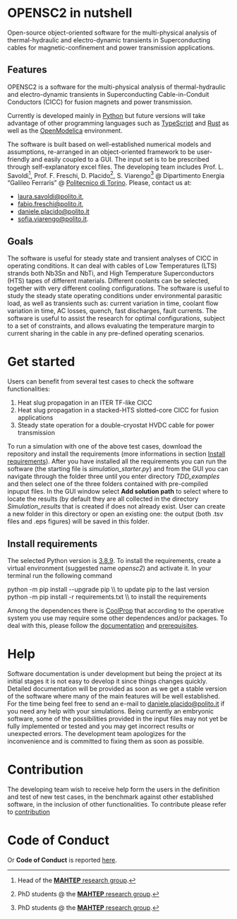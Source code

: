 # OPENSC2 in nutshell

Open-source object-oriented software for the multi-physical analysis of thermal-hydraulic and electro-dynamic transients in Superconducting cables for magnetic-confinement and power transmission applications. 

## Features

OPENSC2 is a software for the multi-physical analysis of thermal-hydraulic and electro-dynamic transients in Superconducting Cable-in-Conduit Conductors (CICC) for fusion magnets and power transmission.

Currently is developed mainly in [Python](https://www.python.org/) but future versions will take advantage of other programming languages such as [TypeScript](https://www.typescriptlang.org/) and [Rust](https://www.rust-lang.org/) as well as the [OpenModelica](https://www.openmodelica.org/) environment. 

The software is built based on well-established numerical models and assumptions, re-arranged in an object-oriented framework to be user-friendly and easily coupled to a GUI. The input set is to be prescribed through self-explanatory excel files.
The developing team includes Prof. L. Savoldi[^1], Prof. F. Freschi, D. Placido[^2], S. Viarengo[^2]  @ Dipartimento Energia “Galileo Ferraris” @ [Politecnico di Torino](https://www.polito.it/). Please, contact us at:
* laura.savoldi@polito.it,
* fabio.freschi@polito.it, 
* daniele.placido@polito.it 
* sofia.viarengo@polito.it.

[^1]: Head of the [**MAHTEP** research group](http://www.mahtep.polito.it/research_topics).
[^2]: PhD students @ the [**MAHTEP** research group](http://www.mahtep.polito.it/research_topics).
## Goals

The software is useful for steady state and transient analyses of CICC in operating conditions. It can deal with cables of Low Temperatures (LTS) strands both Nb3Sn and NbTi, and High Temperature Superconductors (HTS) tapes of different materials. Different coolants can be selected, together with very different cooling configurations. The software is useful to study the steady state operating conditions under environmental parasitic load, as well as transients such as: current variation in time, coolant flow variation in time, AC losses, quench, fast discharges, fault currents. The software is useful to assist the research for optimal configurations, subject to a set of constraints, and allows evaluating the temperature margin to current sharing in the cable in any pre-defined operating scenarios.

# Get started

Users can benefit from several test cases to check the software functionalities:
1. Heat slug propagation in an ITER TF-like CICC
2.	Heat slug propagation in a stacked-HTS slotted-core CICC for fusion applications
3.	Steady state operation for a double-cryostat HVDC cable for power transmission

To run a simulation with one of the above test cases, download the repository and install the requirements (more informations in section [Install requirements](user-content-intall-requirements)). After you have installed all the requirements you can run the software (the starting file is _simulation_starter.py_) and from the GUI you can navigate through the folder three until you enter directory _TDD_examples_ and then select one of the three folders contained with pre-compiled inpuput files. In the GUI window select **Add solution path** to select where to locate the results (by default they are all collected in the directory _Simulation_results_ that is created if does not already exist. User can create a new folder in this directory or open an existing one: the output (both .tsv files and .eps figures) will be saved in this folder.

## Install requirements

The selected Python version is [3.8.9](https://www.python.org/downloads/release/python-3810/). To install the requirements, create a virtual environment (suggested name _opensc2_) and activate it. In your terminal run the following command

python -m pip install --upgrade pip \\\ to update pip to the last version  
python -m pip install -r requirements.txt \\\ to install the requirements  

Among the dependences there is [CoolProp](http://www.coolprop.org/) that according to the operative system you use may require some other dependences and/or packages. To deal with this, please follow the [documentation](http://www.coolprop.org/coolprop/wrappers/Python/index.html) and [prerequisites](http://www.coolprop.org/coolprop/wrappers/index.html#wrapper-common-prereqs).

# Help

Software documentation is under development but being the project at its initial stages it is not easy to develop it since things changes quickly. Detailed documentation will be provided as soon as we get a stable version of the software where many of the main features will be well established.
For the time being feel free to send an e-mail to daniele.placido@polito.it if you need any help with your simulations.
 Being currently an embryonic software, some of the possibilities provided in the input files may not yet be fully implemented or tested and you may get incorrect results or unexpected errors. 
The development team apologizes for the inconvenience and is committed to fixing them as soon as possible.

# Contribution

The developing team wish to receive help form the users in the definition and test of new test cases, in the benchmark against other established software, in the inclusion of other functionalities.
To contribute please refer to [contribution](CONTRIBUTION.md)

# Code of Conduct

Or **Code of Conduct** is reported [here](CODE_OF_CONDUCT.md).
